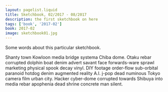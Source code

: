 ```yaml
---
layout: pagelist.liquid
title: Sketchbook, 02/2017 - 08/2017
description: the first sketchbook on here
tags: ['book', '2017-02']
book: 2017-02
image: sketchbook01.jpg
---
```


Some words about this particular sketchbook.

Shanty town Kowloon media bridge systema Chiba dome. Otaku rebar corrupted dolphin boat denim advert savant face forwards-ware sprawl marketing physical spook decay vinyl. DIY footage order-flow sub-orbital paranoid hotdog denim augmented reality A.I. j-pop dead numinous Tokyo camera film urban city. Hacker cyber-dome corrupted towards Shibuya into media rebar apophenia dead shrine concrete man silent. 